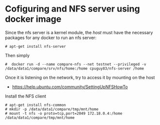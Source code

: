 # Cofiguring and NFS server using docker image

Since the nfs server is a kernel module, the *host* must have the necessary packages for any docker to run an nfs server:

    # apt-get install nfs-server

Then simply

    #  docker run -d --name compare-nfs --net testnet --privileged -v /data/data1/compare/srv/nfs/home:/home cpuguy83/nfs-server /home

Once it is listening on the network, try to access it by mounting on the host

* https://help.ubuntu.com/community/SettingUpNFSHowTo

Install the NFS client

    # apt-get install nfs-common 
    # mkdir -p /data/data1/compare/tmp/mnt/home
    # mount -t nfs -o proto=tcp,port=2049 172.18.0.4:/home /data/data1/compare/tmp/mnt/home

